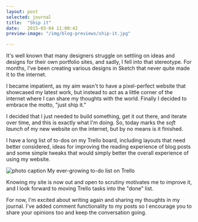 ```yaml
---
layout: post
selected: journal
title:  "Ship it"
date:   2015-03-04 11:00:42
preview-image: "/img/blog-previews/ship-it.jpg"

---
```



It's well known that many designers struggle on settling on ideas and designs for their own portfolio sites, and sadly, I fell into that stereotype. For months, I've been creating various designs in Sketch that never quite made it to the internet.

I became impatient, as my aim wasn't to have a pixel-perfect website that showcased my latest work, but instead to act as a little corner of the internet where I can share my thoughts with the world. Finally I decided to embrace the motto, "just ship it."

I decided that I just needed to build something, get it out there, and iterate over time, and this is exactly what I'm doing. So, today marks the *soft launch* of my new website on the internet, but by no means is it finished.

I have a long list of to-dos on my Trello board, including layouts that need better considered, ideas for improving the reading experience of blog posts and some simple tweaks that would simply better the overall experience of using my website.

![photo caption](../../img/blog/trello-to-dos.jpg "Trello")
<span class="caption">My ever-growing to-do list on Trello</span>

Knowing my site is now out and open to scrutiny motivates me to improve it, and I look forward to moving Trello tasks into the "done" list.

For now, I'm excited about writing again and sharing my thoughts in my journal. I've added comment functionality to my posts so I encourage you to share your opinions too and keep the conversation going.




